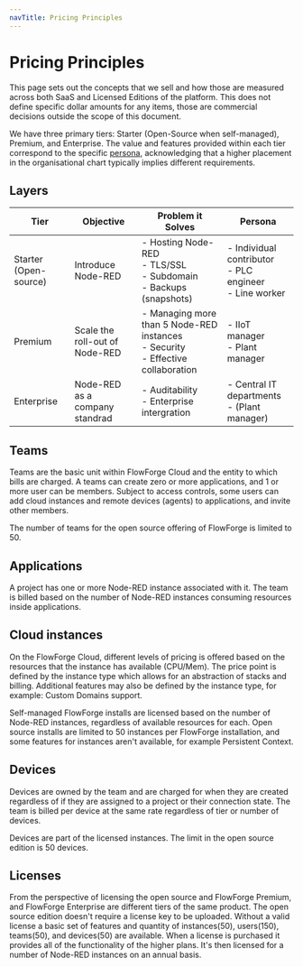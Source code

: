 ```yaml
---
navTitle: Pricing Principles
---
```


# Pricing Principles

This page sets out the concepts that we sell and how those are measured across both SaaS and Licensed Editions of the platform. This does not define specific dollar amounts for any items, those are commercial decisions outside the scope of this document.

We have three primary tiers: Starter (Open-Source when self-managed), Premium, and Enterprise. The value and features provided within each tier correspond to the specific [persona](./personas/index.md), acknowledging that a higher placement in the organisational chart typically implies different requirements.

## Layers

| Tier                  | Objective                                         | Problem it Solves                                               | Persona                                        |
| --------------------- | ------------------------------------------------- | --------------------------------------------------------------- | ---------------------------------------------- |
| Starter (Open-source) | Introduce Node-RED                                | - Hosting Node-RED<br> - TLS/SSL<br> - Subdomain<br> - Backups (snapshots) | - Individual contributor<br> - PLC engineer<br> - Line worker |
| Premium               | Scale the roll-out of Node-RED                    | - Managing more than 5 Node-RED instances<br> - Security<br> - Effective collaboration  | - IIoT manager<br> - Plant manager            |
| Enterprise            | Node-RED as a company standrad                    | - Auditability<br> - Enterprise intergration                | - Central IT departments<br> - (Plant manager) |


## Teams

Teams are the basic unit within FlowForge Cloud and the entity to which bills are charged.
A teams can create zero or more applications, and 1 or more user can be members.
Subject to access controls, some users can add cloud instances and remote devices (agents)
to applications, and invite other members.

The number of teams for the open source offering of FlowForge is limited to 50.

## Applications

A project has one or more Node-RED instance associated with it. The team is billed
based on the number of Node-RED instances consuming resources inside applications.

## Cloud instances

On the FlowForge Cloud, different levels of pricing is offered based on the
resources that the instance has available (CPU/Mem). The price point is defined
by the instance type which allows for an abstraction of stacks and billing. Additional
features may also be defined by the instance type, for example: Custom Domains support.

Self-managed FlowForge installs are licensed based on the number of Node-RED instances, regardless of
available resources for each. Open source installs are limited to 50 instances per
FlowForge installation, and some features for instances aren't available, for example Persistent Context.

## Devices

Devices are owned by the team and are charged for when they are created
regardless of if they are assigned to a project or their connection state.
The team is billed per device at the same rate regardless of tier or number of devices.

Devices are part of the licensed instances. The limit in the open source edition is 50 devices.

## Licenses

From the perspective of licensing the open source and FlowForge Premium, and FlowForge Enterprise are different tiers of the same product.
The open source edition doesn't require a license key to be uploaded. Without a valid license a basic set of features and
quantity of instances(50), users(150), teams(50), and devices(50) are available.
When a license is purchased it provides all of the functionality of the higher
plans. It's then licensed for a number of Node-RED instances on an annual basis.
